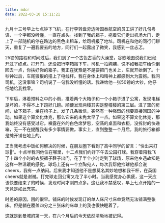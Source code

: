 ```yaml
---
title: mdcr
date: 2022-03-10 15:11:21
---
```


九月十三号早上七点钟下飞机，在行李转盘旁边听国泰航空的员工讲了好几句粤语，一个字都没听懂，一直在点头。找到了我的箱子，拖着它们走出机场大门，走上了一部随机的停在路边的黑色出租车，给司机报了地址。司机在和他的同行们聊天，重复了一遍我要去的地方，同行们一起露出了微笑，我感到一丝忐忑。

<!--more-->

25镑的路程和时间过后，我们到了一个古色古香的大澡堂，谷歌地图说我们已经开过了终点。打开门，还没把行李箱搬下车，司机一拍胸脯，说不如我把车给你倒回去一点，你扶好你的箱子。我正在犹豫是不是要把门也关上，车就开始倒了。十秒钟过后，车尾狠狠的撞上了电线杆。我在身体上和精神上都感到大为震撼。我问司机，这没事嘛？司机说了一句我没听懂的话。我递给他一张50镑的大钞，他仔细地给我找零。

下车后，淋着预料之中的小雨，推着两个大箱子和一个小箱子进了公寓，发现电梯是坏的，不得不上下跑好几趟。顺便发现两楼其实是整幢楼的第三层。进了空的房间，放下箱子，坐在椅子上，发了几条微信，突然有一种强烈的想要直接回国的冲动。如果这个算文化休克，那么它来的未免太早了一点。如果这不算文化休克，那我始终没有感受过它。裸露在外的白色席梦思，空荡的桌面和衣柜，没拆封的快递箱，无一不在提醒我有多少事情要做。事实上，直到整整一个月后，我的旅行箱都是摊开铺在地上的。

正当我考虑中饭如何解决的时候，在朋友圈下看到了高中同学的留言：“快出来打球🏀”。十点半我问他住在哪里，十二点我们约好下午去公园打球。我穿着陪我飞了十四个小时的衣服裤子鞋子出门，花了半个小时走到了球场，原来他乡遇故知是这样一种温暖的感觉。球场上还有一个立陶宛人，每次我帮他捡球他都会说cheers，我有一点纳闷。后来我才知道他不是想莫名其妙地想和我干杯，在英国cheers就是谢谢。打完球走回公寓又花了半小时。当我感觉身心俱疲，这一天应该快要结束了的时候，发现时间才刚四点多。这让我不禁感叹，早上七点开始的一天竟是如此充实。

时差的原因，困的很早。铺床的时候发现订的单人床尺寸床单竟然无法铺满整张床。但是躺在覆盖四分之三张床的床单上的我也很快睡着了。

这就是到曼城的第一天，在六个月后的今天依然清晰地被记得。
